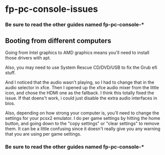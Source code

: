 # fp-pc-console-issues

### Be sure to read the other guides named fp-pc-console-*

## Booting from different computers

Going from Intel graphics to AMD graphics means you'll need to install those drivers with apt.

Also, you may need to use System Rescue CD/DVD/USB to fix the Grub efi stuff.

And I noticed that the audio wasn't playing, so I had to change that in the audio selector in xfce.  Then I opened up the xfce audio mixer from the little icon, and chose the HDMI one as the fallback.  I think this totally fixed the issue.  If that doens't work, i could just disable the extra audio interfaces in bios.

Also, depending on how strong your computer is, you'll need to change the settings for your pcsx2 emulator. 
I do per game settings by hitting the home button, and going down to the "copy settings" or "clear settings" to remove them.  It can be a little confusing since it doesn't really give you any warning that you are using per game settings.

### Be sure to read the other guides named fp-pc-console-*

